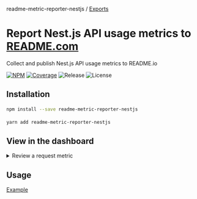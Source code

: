 readme-metric-reporter-nestjs / [Exports](modules.md)

# Report Nest.js API usage metrics to [README.com](https://docs.readme.com/docs/api-metrics-in-readme)

Collect and publish Nest.js API usage metrics to README.io

[![NPM](https://badgen.net/npm/v/readme-metric-reporter-nestjs)](https://www.npmjs.com/readme-metric-reporter-nestjs)
[![Coverage](https://codecov.io/gh/igrek8/readme-metric-reporter-nestjs/branch/main/graph/badge.svg)](https://codecov.io/gh/igrek8/readme-metric-reporter-nestjs)
![Release](https://badgen.net/github/checks/igrek8/readme-metric-reporter-nestjs)
![License](https://badgen.net/github/license/igrek8/readme-metric-reporter-nestjs)

## Installation

```bash
npm install --save readme-metric-reporter-nestjs

yarn add readme-metric-reporter-nestjs
```

## View in the dashboard

<details>
  <summary>Review a request metric</summary>
  <img alt="dashboard" src="./media/readme-view-api-log.png" />
</details>

## Usage

[Example](./src/demo/main.ts)
